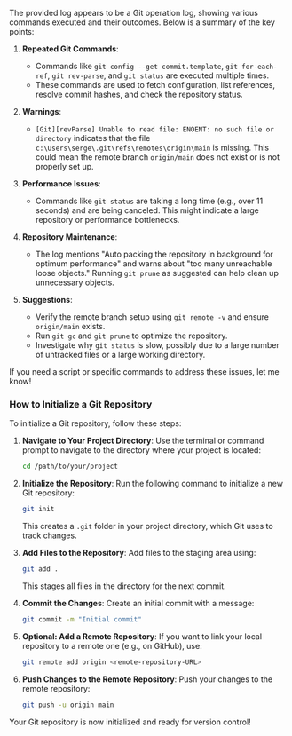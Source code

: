 The provided log appears to be a Git operation log, showing various commands executed and their outcomes. Below is a summary of the key points:

1. **Repeated Git Commands**:
    - Commands like `git config --get commit.template`, `git for-each-ref`, `git rev-parse`, and `git status` are executed multiple times.
    - These commands are used to fetch configuration, list references, resolve commit hashes, and check the repository status.

2. **Warnings**:
    - `[Git][revParse] Unable to read file: ENOENT: no such file or directory` indicates that the file `c:\Users\serge\.git\refs\remotes\origin\main` is missing. This could mean the remote branch `origin/main` does not exist or is not properly set up.

3. **Performance Issues**:
    - Commands like `git status` are taking a long time (e.g., over 11 seconds) and are being canceled. This might indicate a large repository or performance bottlenecks.

4. **Repository Maintenance**:
    - The log mentions "Auto packing the repository in background for optimum performance" and warns about "too many unreachable loose objects." Running `git prune` as suggested can help clean up unnecessary objects.

5. **Suggestions**:
    - Verify the remote branch setup using `git remote -v` and ensure `origin/main` exists.
    - Run `git gc` and `git prune` to optimize the repository.
    - Investigate why `git status` is slow, possibly due to a large number of untracked files or a large working directory.

If you need a script or specific commands to address these issues, let me know!

### How to Initialize a Git Repository

To initialize a Git repository, follow these steps:

1. **Navigate to Your Project Directory**:
    Use the terminal or command prompt to navigate to the directory where your project is located:
    ```bash
    cd /path/to/your/project
    ```

2. **Initialize the Repository**:
    Run the following command to initialize a new Git repository:
    ```bash
    git init
    ```
    This creates a `.git` folder in your project directory, which Git uses to track changes.

3. **Add Files to the Repository**:
    Add files to the staging area using:
    ```bash
    git add .
    ```
    This stages all files in the directory for the next commit.

4. **Commit the Changes**:
    Create an initial commit with a message:
    ```bash
    git commit -m "Initial commit"
    ```

5. **Optional: Add a Remote Repository**:
    If you want to link your local repository to a remote one (e.g., on GitHub), use:
    ```bash
    git remote add origin <remote-repository-URL>
    ```

6. **Push Changes to the Remote Repository**:
    Push your changes to the remote repository:
    ```bash
    git push -u origin main
    ```

Your Git repository is now initialized and ready for version control!
